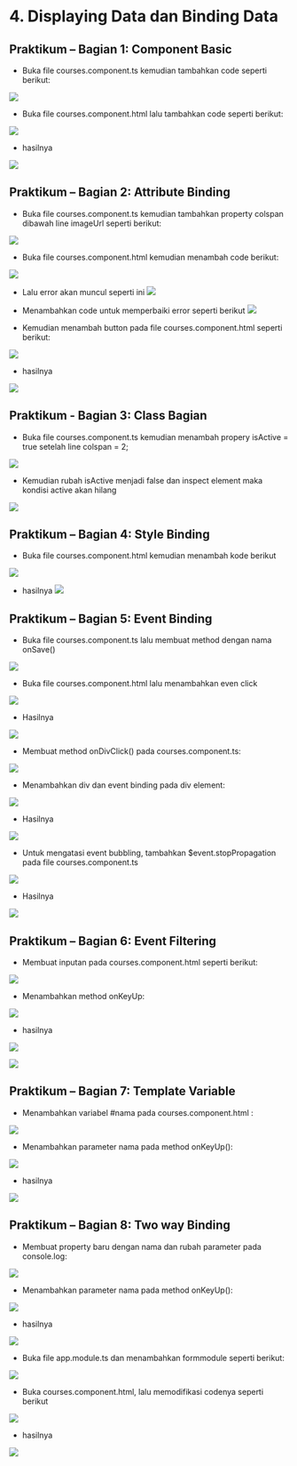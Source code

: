 # 4. Displaying Data dan Binding Data

Praktikum – Bagian 1: Component Basic
---

* Buka file courses.component.ts kemudian tambahkan code seperti berikut:

![](img/js4/13.png)

* Buka file courses.component.html lalu tambahkan code seperti berikut:

![](img/js4/14.png)

* hasilnya

![](img/js4/2.png)

Praktikum – Bagian 2: Attribute Binding
---

* Buka file courses.component.ts kemudian tambahkan property colspan dibawah line imageUrl seperti berikut:

![](img/js4/15.png)

* Buka file courses.component.html kemudian menambah code berikut:

![](img/js4/16.png)

* Lalu error akan muncul seperti ini
![](img/js4/17.png)

* Menambahkan code untuk memperbaiki error seperti berikut
![](img/js4/18.png)

* Kemudian menambah button pada file courses.component.html seperti berikut:

![](img/js4/19.png)

* hasilnya 

![](img/js4/3.png)

Praktikum - Bagian 3: Class Bagian
---

* Buka file courses.component.ts kemudian menambah propery isActive = true setelah line colspan = 2;

![](img/js4/20.png)

* Kemudian rubah isActive menjadi false dan inspect element maka kondisi active akan hilang

![](img/js4/21.png)

Praktikum – Bagian 4: Style Binding
---

* Buka file courses.component.html kemudian menambah kode berikut

![](img/js4/22.png)

* hasilnya
![](img/js4/4.png)

Praktikum – Bagian 5: Event Binding
---

* Buka file courses.component.ts lalu membuat method dengan nama onSave()

![](img/js4/23.png)

* Buka file courses.component.html lalu menambahkan even click

![](img/js4/24.png)

* Hasilnya

![](img/js4/5.png)

* Membuat method onDivClick() pada courses.component.ts:

![](img/js4/25.png)

* Menambahkan div dan event binding pada div element:

![](img/js4/26.png)

* Hasilnya

![](img/js4/6.png)

* Untuk mengatasi event bubbling, tambahkan $event.stopPropagation pada file courses.component.ts

![](img/js4/27.png)

* Hasilnya

![](img/js4/7.png)

Praktikum – Bagian 6: Event Filtering
---

* Membuat inputan pada courses.component.html seperti berikut:

![](img/js4/28.png)

* Menambahkan method onKeyUp:

![](img/js4/29.png)

* hasilnya

![](img/js4/8.png)

![](img/js4/9.png)

Praktikum – Bagian 7: Template Variable
---

* Menambahkan variabel #nama pada courses.component.html :

![](img/js4/30.png)

* Menambahkan parameter nama pada method onKeyUp():

![](img/js4/31.png)

* hasilnya

![](img/js4/10.png)

Praktikum – Bagian 8: Two way Binding
---

* Membuat property baru dengan nama dan rubah parameter pada console.log:

![](img/js4/32.png)

* Menambahkan parameter nama pada method onKeyUp():

![](img/js4/33.png)

* hasilnya

![](img/js4/10.png)

* Buka file app.module.ts dan menambahkan formmodule seperti berikut:

![](img/js4/11.png)

* Buka courses.component.html, lalu memodifikasi codenya seperti berikut

![](img/js4/34.png)

* hasilnya

![](img/js4/12.png)
